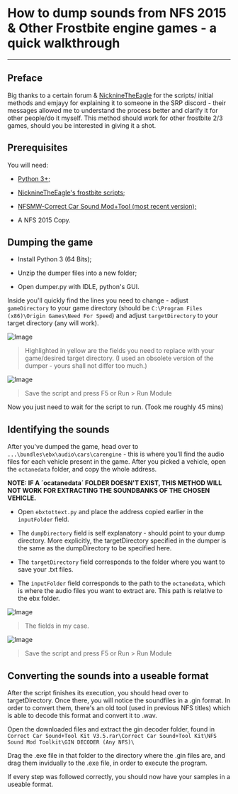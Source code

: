 # How to dump sounds from NFS 2015 & Other Frostbite engine games - a quick walkthrough

***

## Preface

Big thanks to a certain forum & [NicknineTheEagle](https://github.com/NicknineTheEagle) for the scripts/ initial methods and emjayy for explaining it to someone in the SRP discord - their messages allowed me to understand the process better and clarify it for other people/do it myself. This method should work for other frostbite 2/3 games, should you be interested in giving it a shot.

## Prerequisites

You will need:

* [Python 3+;](https://www.python.org/downloads/)

* [NicknineTheEagle's frostbite scripts;](https://github.com/NicknineTheEagle/Frostbite-Scripts) 

* [NFSMW-Correct Car Sound Mod+Tool (most recent version);](https://nfsmods.xyz/mod/1398)

* A NFS 2015 Copy.

## Dumping the game

* Install Python 3 (64 Bits);

* Unzip the dumper files into a new folder;

* Open dumper.py with IDLE, python's GUI.

Inside you'll quickly find the lines you need to change - adjust `gameDirectory` to your game directory (should be `C:\Program Files (x86)\Origin Games\Need For Speed`) and adjust `targetDirectory` to your target directory (any will work).

![Image](https://files.catbox.moe/eikrh7.png)
>Highlighted in yellow are the fields you need to replace with your game/desired target directory. (I used an obsolete version of the dumper - yours shall not differ too much.)


![Image](https://files.catbox.moe/79t9ew.png)
> Save the script and press F5 or Run > Run Module 


Now you just need to wait for the script to run. (Took me roughly 45 mins)

## Identifying the sounds

After you've dumped the game, head over to `...\bundles\ebx\audio\cars\carengine` - this is where you'll find the audio files for each vehicle present in the game. After you picked a vehicle, open the `octanedata` folder, and copy the whole address.

**NOTE: IF A ´ocatanedata´ FOLDER DOESN'T EXIST, THIS METHOD WILL NOT WORK FOR EXTRACTING THE SOUNDBANKS OF THE CHOSEN VEHICLE.**

+ Open `ebxtottext.py` and place the address copied earlier in the `inputFolder` field.

+ The `dumpDirectory` field is self explanatory - should point to your dump directory. More explicitly, the targetDirectory specified in the dumper is the same as the dumpDirectory to be specified here.

+ The `targetDirectory` field corresponds to the folder where you want to save your .txt files.

+ The `inputFolder` field corresponds to the path to the `octanedata`, which is where the audio files you want to extract are. This path is relative to the ebx folder.

![Image](https://files.catbox.moe/0vwpy2.png)
>The fields in my case.

![Image](https://files.catbox.moe/79t9ew.png)
> Save the script and press F5 or Run > Run Module 

## Converting the sounds into a useable format

After the script finishes its execution, you should head over to targetDirectory. Once there, you will notice the soundfiles in a .gin format. In order to convert them, there's an old tool (used in previous NFS titles) which is able to decode this format and convert it to .wav.

Open the downloaded files and extract the gin decoder folder, found in
`Correct Car Sound+Tool Kit V3.5.rar\Correct Car Sound+Tool Kit\NFS Sound Mod Toolkit\GIN DECODER (Any NFS)\`

Drag the .exe file in that folder to the directory where the .gin files are, and drag them invidually to the .exe file, in order to execute the program.

If every step was followed correctly, you should now have your samples in a useable format.